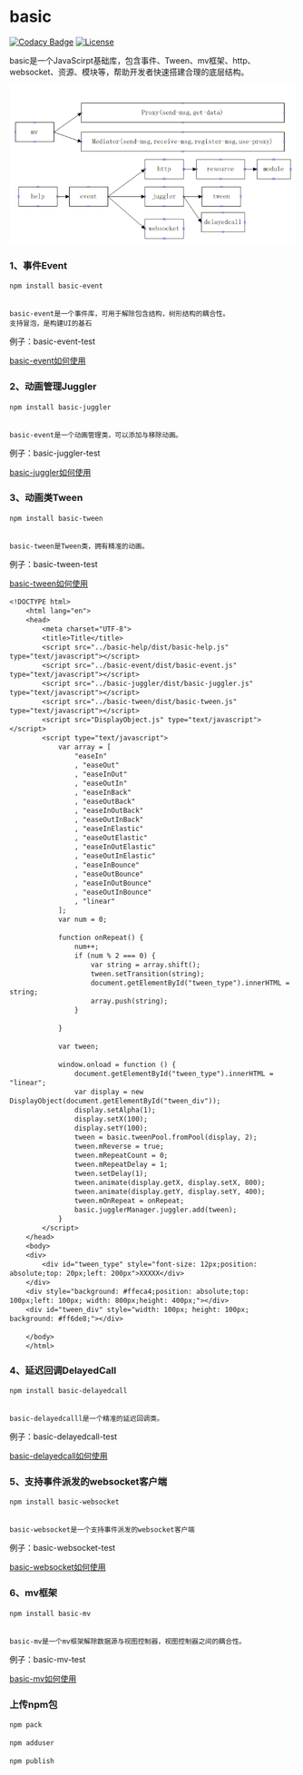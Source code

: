 # basic


[![Codacy Badge](https://api.codacy.com/project/badge/Grade/c24c91f8a6e34a0aae1160fa5f69fee7)](https://www.codacy.com/app/232365732/basic?utm_source=github.com&amp;utm_medium=referral&amp;utm_content=dianbaer/basic&amp;utm_campaign=Badge_Grade)
[![License](https://img.shields.io/badge/License-MIT-blue.svg)](LICENSE)


basic是一个JavaScirpt基础库，包含事件、Tween、mv框架、http、websocket、资源、模块等，帮助开发者快速搭建合理的底层结构。


![架构图](./basic.bmp "basic.bmp")


### 1、事件Event


	npm install basic-event


	basic-event是一个事件库，可用于解除包含结构，树形结构的耦合性。
	支持冒泡，是构建UI的基石


例子：basic-event-test


[basic-event如何使用](./basic-event)


### 2、动画管理Juggler


	npm install basic-juggler


	basic-event是一个动画管理类，可以添加与移除动画。


例子：basic-juggler-test


[basic-juggler如何使用](./basic-juggler)


### 3、动画类Tween


	npm install basic-tween


	basic-tween是Tween类，拥有精准的动画。


例子：basic-tween-test


[basic-tween如何使用](./basic-tween)



```
<!DOCTYPE html>
    <html lang="en">
    <head>
        <meta charset="UTF-8">
        <title>Title</title>
        <script src="../basic-help/dist/basic-help.js" type="text/javascript"></script>
        <script src="../basic-event/dist/basic-event.js" type="text/javascript"></script>
        <script src="../basic-juggler/dist/basic-juggler.js" type="text/javascript"></script>
        <script src="../basic-tween/dist/basic-tween.js" type="text/javascript"></script>
        <script src="DisplayObject.js" type="text/javascript"></script>
        <script type="text/javascript">
            var array = [
                "easeIn"
                , "easeOut"
                , "easeInOut"
                , "easeOutIn"
                , "easeInBack"
                , "easeOutBack"
                , "easeInOutBack"
                , "easeOutInBack"
                , "easeInElastic"
                , "easeOutElastic"
                , "easeInOutElastic"
                , "easeOutInElastic"
                , "easeInBounce"
                , "easeOutBounce"
                , "easeInOutBounce"
                , "easeOutInBounce"
                , "linear"
            ];
            var num = 0;

            function onRepeat() {
                num++;
                if (num % 2 === 0) {
                    var string = array.shift();
                    tween.setTransition(string);
                    document.getElementById("tween_type").innerHTML = string;
                    array.push(string);
                }

            }

            var tween;

            window.onload = function () {
                document.getElementById("tween_type").innerHTML = "linear";
                var display = new DisplayObject(document.getElementById("tween_div"));
                display.setAlpha(1);
                display.setX(100);
                display.setY(100);
                tween = basic.tweenPool.fromPool(display, 2);
                tween.mReverse = true;
                tween.mRepeatCount = 0;
                tween.mRepeatDelay = 1;
                tween.setDelay(1);
                tween.animate(display.getX, display.setX, 800);
                tween.animate(display.getY, display.setY, 400);
                tween.mOnRepeat = onRepeat;
                basic.jugglerManager.juggler.add(tween);
            }
        </script>
    </head>
    <body>
    <div>
        <div id="tween_type" style="font-size: 12px;position: absolute;top: 20px;left: 200px">XXXXX</div>
    </div>
    <div style="background: #ffeca4;position: absolute;top: 100px;left: 100px; width: 800px;height: 400px;"></div>
    <div id="tween_div" style="width: 100px; height: 100px; background: #ff6de8;"></div>

    </body>
    </html>
```


### 4、延迟回调DelayedCall


	npm install basic-delayedcall


	basic-delayedcalll是一个精准的延迟回调类。


例子：basic-delayedcall-test


[basic-delayedcall如何使用](./basic-delayedcall)


### 5、支持事件派发的websocket客户端


	npm install basic-websocket


	basic-websocket是一个支持事件派发的websocket客户端


例子：basic-websocket-test


[basic-websocket如何使用](./basic-websocket)


### 6、mv框架


	npm install basic-mv


	basic-mv是一个mv框架解除数据源与视图控制器，视图控制器之间的耦合性。


例子：basic-mv-test


[basic-mv如何使用](./basic-mv)



### 上传npm包

    npm pack

    npm adduser

    npm publish

	